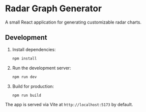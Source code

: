 # Radar Graph Generator

A small React application for generating customizable radar charts.

## Development

1. Install dependencies:
   ```bash
   npm install
   ```
2. Run the development server:
   ```bash
   npm run dev
   ```
3. Build for production:
   ```bash
   npm run build
   ```

The app is served via Vite at `http://localhost:5173` by default.
